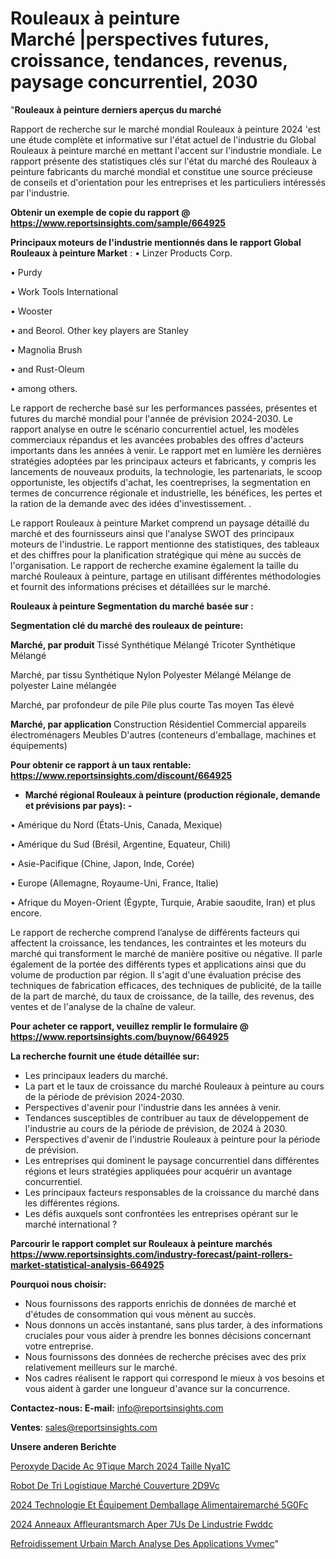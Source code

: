 # Rouleaux à peinture Marché |perspectives futures, croissance, tendances, revenus, paysage concurrentiel, 2030

"<strong>Rouleaux à peinture derniers aperçus du marché</strong>

Rapport de recherche sur le marché mondial Rouleaux à peinture 2024 'est une étude complète et informative sur l'état actuel de l'industrie du Global Rouleaux à peinture marché en mettant l'accent sur l'industrie mondiale. Le rapport présente des statistiques clés sur l'état du marché des Rouleaux à peinture fabricants du marché mondial et constitue une source précieuse de conseils et d'orientation pour les entreprises et les particuliers intéressés par l'industrie.

<strong>Obtenir un exemple de copie du rapport @ <a href=https://www.reportsinsights.com/sample/664925>https://www.reportsinsights.com/sample/664925</a></strong>

<strong>Principaux moteurs de l'industrie mentionnés dans le rapport Global Rouleaux à peinture Market</strong> :
• Linzer Products Corp.

• Purdy

• Work Tools International

• Wooster

• and Beorol. Other key players are Stanley

• Magnolia Brush

• and Rust-Oleum

• among others.

Le rapport de recherche basé sur les performances passées, présentes et futures du marché mondial pour l'année de prévision 2024-2030. Le rapport analyse en outre le scénario concurrentiel actuel, les modèles commerciaux répandus et les avancées probables des offres d'acteurs importants dans les années à venir. Le rapport met en lumière les dernières stratégies adoptées par les principaux acteurs et fabricants, y compris les lancements de nouveaux produits, la technologie, les partenariats, le scoop opportuniste, les objectifs d'achat, les coentreprises, la segmentation en termes de concurrence régionale et industrielle, les bénéfices, les pertes et la ration de la demande avec des idées d'investissement. .

Le rapport Rouleaux à peinture Market comprend un paysage détaillé du marché et des fournisseurs ainsi que l'analyse SWOT des principaux moteurs de l'industrie. Le rapport mentionne des statistiques, des tableaux et des chiffres pour la planification stratégique qui mène au succès de l'organisation. Le rapport de recherche examine également la taille du marché Rouleaux à peinture, partage en utilisant différentes méthodologies et fournit des informations précises et détaillées sur le marché.

<strong>Rouleaux à peinture Segmentation du marché basée sur :</strong>

<strong> Segmentation clé du marché des rouleaux de peinture: </strong>

<strong> Marché, par produit </strong>
Tissé
Synthétique
Mélangé
Tricoter
Synthétique
Mélangé

Marché, par tissu
Synthétique
Nylon
Polyester
Mélangé
Mélange de polyester
Laine mélangée

Marché, par profondeur de pile
Pile plus courte
Tas moyen
Tas élevé

<strong> Marché, par application </strong>
Construction
Résidentiel
Commercial
appareils électroménagers
Meubles
D'autres (conteneurs d'emballage, machines et équipements)

<strong>Pour obtenir ce rapport à un taux rentable: <a href=https://www.reportsinsights.com/discount/664925>https://www.reportsinsights.com/discount/664925</a></strong>
<ul>
  <li><strong>Marché régional Rouleaux à peinture (production régionale, demande et prévisions par pays): -</strong></li>
</ul>
• Amérique du Nord (États-Unis, Canada, Mexique)

• Amérique du Sud (Brésil, Argentine, Equateur, Chili)

• Asie-Pacifique (Chine, Japon, Inde, Corée)

• Europe (Allemagne, Royaume-Uni, France, Italie)

• Afrique du Moyen-Orient (Égypte, Turquie, Arabie saoudite, Iran) et plus encore.

Le rapport de recherche comprend l’analyse de différents facteurs qui affectent la croissance, les tendances, les contraintes et les moteurs du marché qui transforment le marché de manière positive ou négative. Il parle également de la portée des différents types et applications ainsi que du volume de production par région. Il s'agit d'une évaluation précise des techniques de fabrication efficaces, des techniques de publicité, de la taille de la part de marché, du taux de croissance, de la taille, des revenus, des ventes et de l'analyse de la chaîne de valeur.

<strong>Pour acheter ce rapport, veuillez remplir le formulaire @   <a href=https://www.reportsinsights.com/buynow/664925>https://www.reportsinsights.com/buynow/664925</a></strong>

<strong>La recherche fournit une étude détaillée sur:</strong>
<ul>
  <li>Les principaux leaders du marché.</li>
  <li>La part et le taux de croissance du marché Rouleaux à peinture au cours de la période de prévision 2024-2030.</li>
  <li>Perspectives d'avenir pour l'industrie dans les années à venir.</li>
  <li>Tendances susceptibles de contribuer au taux de développement de l'industrie au cours de la période de prévision, de 2024 à 2030.</li>
  <li>Perspectives d'avenir de l'industrie Rouleaux à peinture pour la période de prévision.</li>
  <li>Les entreprises qui dominent le paysage concurrentiel dans différentes régions et leurs stratégies appliquées pour acquérir un avantage concurrentiel.</li>
  <li>Les principaux facteurs responsables de la croissance du marché dans les différentes régions.</li>
  <li>Les défis auxquels sont confrontées les entreprises opérant sur le marché international ?</li>
</ul>

<strong>Parcourir le rapport complet sur Rouleaux à peinture marchés <a href=https://www.reportsinsights.com/industry-forecast/paint-rollers-market-statistical-analysis-664925>https://www.reportsinsights.com/industry-forecast/paint-rollers-market-statistical-analysis-664925</a></strong>

<strong>Pourquoi nous choisir:</strong>
<ul>
  <li>Nous fournissons des rapports enrichis de données de marché et d'études de consommation qui vous mènent au succès.</li>
  <li>Nous donnons un accès instantané, sans plus tarder, à des informations cruciales pour vous aider à prendre les bonnes décisions concernant votre entreprise.</li>
  <li>Nous fournissons des données de recherche précises avec des prix relativement meilleurs sur le marché.</li>
  <li>Nos cadres réalisent le rapport qui correspond le mieux à vos besoins et vous aident à garder une longueur d'avance sur la concurrence.</li>
</ul>
<strong>Contactez-nous:
</strong><strong>E-mail:</strong> <a href=mailto:info@reportsinsights.com>info@reportsinsights.com</a>

<strong>Ventes</strong>: <a href=mailto:sales@reportsinsights.com>sales@reportsinsights.com</a>

<strong>Unsere anderen Berichte</strong>

<a href=https://www.linkedin.com/pulse/peroxyde-dacide-ac%C3%A9tique-march%C3%A9-2024-taille-nya1c/>Peroxyde Dacide Ac 9Tique March 2024 Taille Nya1C</a>

<a href=https://www.linkedin.com/pulse/robot-de-tri-logistique-marché-couverture-2d9vc/>Robot De Tri Logistique Marché Couverture 2D9Vc</a>

<a href=https://www.linkedin.com/pulse/2024-technologie-et-équipement-demballage-alimentairemarché-5g0fc/>2024 Technologie Et Équipement Demballage Alimentairemarché 5G0Fc</a>

<a href=https://www.linkedin.com/pulse/2024-anneaux-affleurantsmarch%C3%A9-aper%C3%A7us-de-lindustrie-fwddc/>2024 Anneaux Affleurantsmarch Aper 7Us De Lindustrie Fwddc</a>

<a href=https://www.linkedin.com/pulse/refroidissement-urbain-march%C3%A9-analyse-des-applications-vvmec/>Refroidissement Urbain March Analyse Des Applications Vvmec</a>"
